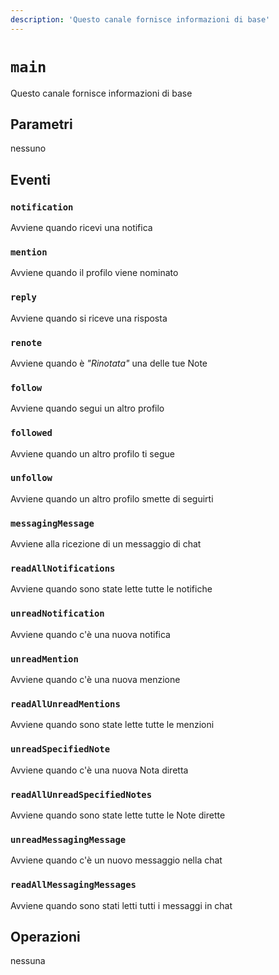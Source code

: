```yaml
---
description: 'Questo canale fornisce informazioni di base'
---
```


# `main`

Questo canale fornisce informazioni di base

## Parametri

nessuno

## Eventi

### `notification`

<MkSchemaViewer :schema="{
	$ref: 'misskey://Notification'
}"/>

Avviene quando ricevi una notifica

### `mention`

<MkSchemaViewer :schema="{
	$ref: 'misskey://Note'
}"/>

Avviene quando il profilo viene nominato

### `reply`

<MkSchemaViewer :schema="{
	$ref: 'misskey://Note'
}"/>

Avviene quando si riceve una risposta

### `renote`

<MkSchemaViewer :schema="{
	$ref: 'misskey://Note'
}"/>

Avviene quando è _"Rinotata"_ una delle tue Note

### `follow`

<MkSchemaViewer :schema="{
	$ref: 'misskey://User'
}"/>

Avviene quando segui un altro profilo

### `followed`

<MkSchemaViewer :schema="{
	$ref: 'misskey://User'
}"/>

Avviene quando un altro profilo ti segue

### `unfollow`

<MkSchemaViewer :schema="{
	$ref: 'misskey://User'
}"/>

Avviene quando un altro profilo smette di seguirti

### `messagingMessage`

<MkSchemaViewer :schema="{
	$ref: 'misskey://MessagingMessage'
}"/>

Avviene alla ricezione di un messaggio di chat

### `readAllNotifications`

Avviene quando sono state lette tutte le notifiche

### `unreadNotification`

Avviene quando c'è una nuova notifica

### `unreadMention`

Avviene quando c'è una nuova menzione

### `readAllUnreadMentions`

Avviene quando sono state lette tutte le menzioni

### `unreadSpecifiedNote`

Avviene quando c'è una nuova Nota diretta

### `readAllUnreadSpecifiedNotes`

Avviene quando sono state lette tutte le Note dirette

### `unreadMessagingMessage`

Avviene quando c'è un nuovo messaggio nella chat

### `readAllMessagingMessages`

Avviene quando sono stati letti tutti i messaggi in chat

## Operazioni

nessuna
